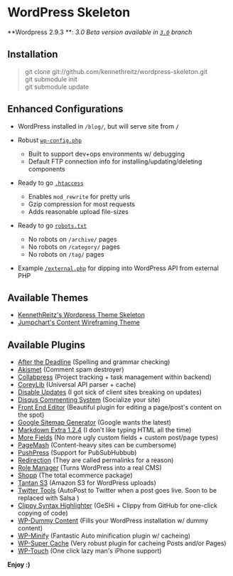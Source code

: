 # WordPress Skeleton

**Wordpress 2.9.3 **: 
*3.0 Beta version available in [`3.0`]() branch*

## Installation

> git clone git://github.com/kennethreitz/wordpress-skeleton.git  
> git submodule init  
> git submodule update  

## Enhanced Configurations

* WordPress installed in `/blog/`, but will serve site from `/`
* Robust [`wp-config.php`](http://github.com/kennethreitz/wordpress-skeleton/blob/master/blog/wp-config.php)
  - Built to support dev+ops environments w/ debugging
  - Default FTP connection info for installing/updating/deleting components

* Ready to go [`.htaccess`](http://github.com/kennethreitz/wordpress-skeleton/blob/master/.htaccess)
  - Enables `mod_rewrite` for pretty urls
  - Gzip compression for most requests
  - Adds reasonable upload file-sizes

* Ready to go [`robots.txt`](http://github.com/kennethreitz/wordpress-skeleton/blob/master/robots.txt)
  - No robots on `/archive/` pages  
  - No robots on `/category/` pages
  - No robots on `/tag/` pages

* Example [`/external.php`](http://github.com/kennethreitz/wordpress-skeleton/blob/master/external.php) for dipping into WordPress API from external PHP

## Available Themes

* [KennethReitz's Wordpress Theme Skeleton](http://github.com/kennethreitz/wordpress-theme-skeleton)
* [Jumpchart's Content Wireframing Theme](http://www.jumpchart.com/tour/wordpress/)

## Available Plugins

* [After the Deadline](http://www.afterthedeadline.com/) (Spelling and grammar checking)
* [Akismet](http://akismet.com/) (Comment spam destroyer)
* [Collabpress](http://wordpress.org/extend/plugins/collabpress/) (Project tracking + task management within backend)
* [CoreyLib](http://github.com/kennethreitz/coreylib)  (Universal API parser + cache)
* [Disable Updates](http://github.com/kennethreitz/wp-disable-updates) (I got sick of client sites breaking on updates)
* [Disqus Commenting System](http://wordpress.org/extend/plugins/disqus-comment-system/) (Socialize your site)
* [Front End Editor](http://scribu.net/wordpress/front-end-editor) (Beautiful plugin for editing a page/post's content on the spot)
* [Google Sitemap Generator](http://www.arnebrachhold.de/projects/wordpress-plugins/google-xml-sitemaps-generator/) (Google wants the latest)
* [Markdown Extra 1.2.4](http://michelf.com/projects/php-markdown/) (I don't like typing HTML all the time)
* [More Fields](http://labs.dagensskiva.com/plugins/more-fields/) (No more ugly custom fields + custom post/page types)
* [PageMash](http://wordpress.org/extend/plugins/pagemash/) (Content-heavy sites can be cumbersome)
* [PushPress](http://wordpress.org/extend/plugins/pushpress/) (Support for PubSubHubbub)
* [Redirection](http://urbangiraffe.com/plugins/redirection/) (They are called permalinks for a reason)
* [Role Manager](http://sourceforge.net/projects/role-manager/) (Turns WordPress into a real CMS)
* [Shopp](http://shopplugin.net/) (The total ecommerce package)
* [Tantan S3](http://tantannoodles.com/toolkit/wordpress-s3/) (Amazon S3 for WordPress uploads)
* [Twitter Tools](http://wordpress.org/extend/plugins/twitter-tools/) (AutoPost to Twitter when a post goes live. Soon to be replaced with Salsa )
* [Clippy Syntax Highlighter](http://github.com/kennethreitz/wp-clippy-syntax-plugin) (GeSHi + Clippy from GitHub for one-click copying of code)
* [WP-Dummy Content](http://wordpress.org/extend/plugins/wp-dummy-content/) (Fills your WordPress installation w/ dummy content)
* [WP-Minify](http://omninoggin.com/wordpress-plugins/wp-minify-wordpress-plugin/) (Fantastic Auto minification plugin w/ cacheing)
* [WP-Super Cache](http://wordpress.org/extend/plugins/wp-super-cache/) (Very robust plugin for cacheing Posts and/or Pages)
* [WP-Touch](http://www.bravenewcode.com/products/wptouch/) (One click lazy man's iPhone support)


**Enjoy :)**